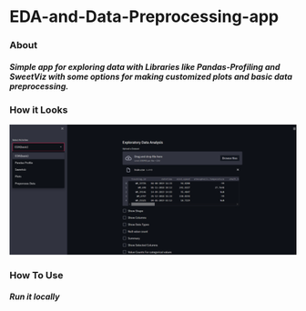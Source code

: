 # EDA-and-Data-Preprocessing-app

### **About**
##### Simple app for exploring data with Libraries like Pandas-Profiling and SweetViz with some options for making customized plots and basic data preprocessing. 

### **How it Looks**
![The First Page of app](https://raw.githubusercontent.com/kartikay-99k/EDA-and-Data-Preprocessing-app/main/Screenshot%202021-06-16%20180914.png "Starting Page after uploading dataset")

### **How To Use**
##### Run it locally 
